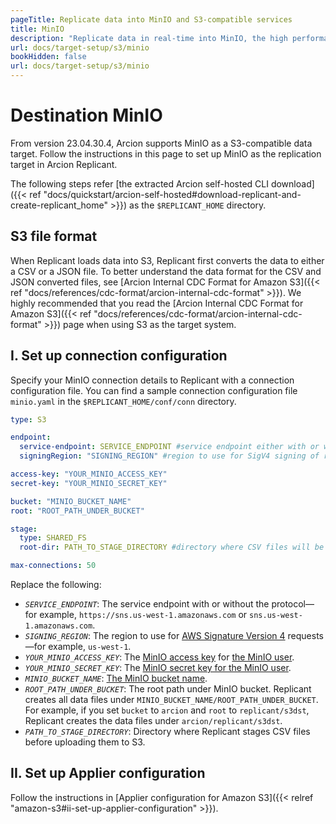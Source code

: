 ```yaml
---
pageTitle: Replicate data into MinIO and S3-compatible services
title: MinIO
description: "Replicate data in real-time into MinIO, the high performance S3-compatible object store. A custom CDC format for ensures efficient replication into S3."
url: docs/target-setup/s3/minio
bookHidden: false
url: docs/target-setup/s3/minio
---
```


# Destination MinIO
From version 23.04.30.4, Arcion supports MinIO as a S3-compatible data target. Follow the instructions in this page to set up MinIO as the replication target in Arcion Replicant.

The following steps refer [the extracted Arcion self-hosted CLI download]({{< ref "docs/quickstart/arcion-self-hosted#download-replicant-and-create-replicant_home" >}}) as the `$REPLICANT_HOME` directory.

## S3 file format
When Replicant loads data into S3, Replicant first converts the data to either a CSV or a JSON file. To better understand the data format for the CSV and JSON converted files, see [Arcion Internal CDC Format for Amazon S3]({{< ref "docs/references/cdc-format/arcion-internal-cdc-format" >}}). We highly recommended that you read the [Arcion Internal CDC Format for Amazon S3]({{< ref "docs/references/cdc-format/arcion-internal-cdc-format" >}}) page when using S3 as the target system.

## I. Set up connection configuration
Specify your MinIO connection details to Replicant with a connection configuration file. You can find a sample connection configuration file `minio.yaml` in the `$REPLICANT_HOME/conf/conn` directory.

```YAML
type: S3

endpoint:
  service-endpoint: SERVICE_ENDPOINT #service endpoint either with or without the protocol (e.g. https://sns.us-west-1.amazonaws.com or sns.us-west-1.amazonaws.com)
  signingRegion: "SIGNING_REGION" #region to use for SigV4 signing of requests (e.g. us-west-1)

access-key: "YOUR_MINIO_ACCESS_KEY"
secret-key: "YOUR_MINIO_SECRET_KEY"

bucket: "MINIO_BUCKET_NAME"
root: "ROOT_PATH_UNDER_BUCKET"

stage:
  type: SHARED_FS
  root-dir: PATH_TO_STAGE_DIRECTORY #directory where CSV files will be staged before uploading to S3

max-connections: 50
```

Replace the following:
- *`SERVICE_ENDPOINT`*: The service endpoint with or without the protocol—for example, `https://sns.us-west-1.amazonaws.com` or `sns.us-west-1.amazonaws.com`.
- *`SIGNING_REGION`*: The region to use for [AWS Signature Version 4](https://docs.aws.amazon.com/AmazonS3/latest/API/sig-v4-authenticating-requests.html) requests—for example, `us-west-1`.
- *`YOUR_MINIO_ACCESS_KEY`*:  The [MinIO access key](https://min.io/docs/minio/linux/administration/identity-access-management/minio-user-management.html#access-keys) for [the MinIO user](https://min.io/docs/minio/linux/administration/identity-access-management/minio-user-management.html#id5). 
- *`YOUR_MINIO_SECRET_KEY`*: The [MinIO secret key for the MinIO user](https://min.io/docs/minio/linux/administration/identity-access-management/minio-user-management.html#id5).
- *`MINIO_BUCKET_NAME`*: [The MinIO bucket name](https://min.io/docs/minio/container/administration/console/managing-objects.html#buckets).
- *`ROOT_PATH_UNDER_BUCKET`*: The root path under MinIO bucket. Replicant creates all data files under `MINIO_BUCKET_NAME/ROOT_PATH_UNDER_BUCKET`. For example, if you set `bucket` to `arcion` and `root` to `replicant/s3dst`, Replicant creates the data files under `arcion/replicant/s3dst`.
- *`PATH_TO_STAGE_DIRECTORY`*: Directory where Replicant stages CSV files before uploading them to S3.

## II. Set up Applier configuration
Follow the instructions in [Applier configuration for Amazon S3]({{< relref "amazon-s3#ii-set-up-applier-configuration" >}}).